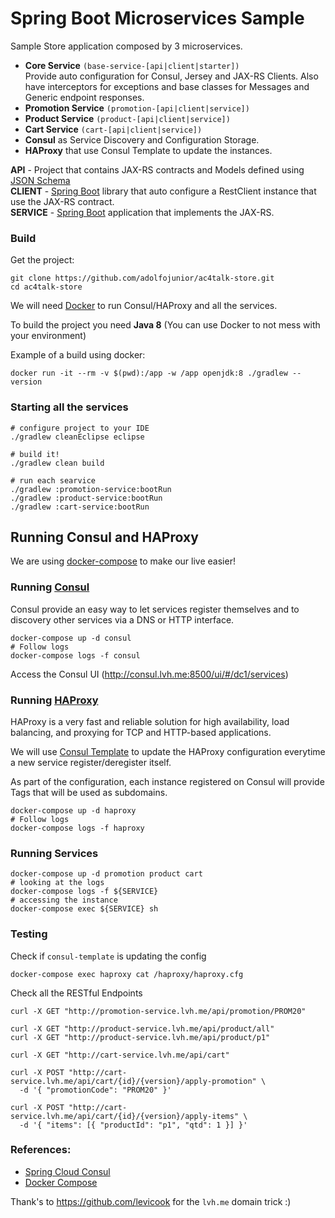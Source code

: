# Spring Boot Microservices Sample

Sample Store application composed by 3 microservices.

- **Core Service** `(base-service-[api|client|starter])`  
    Provide auto configuration for Consul, Jersey and JAX-RS Clients. Also have interceptors for exceptions and base classes for Messages and Generic endpoint responses.
- **Promotion Service** `(promotion-[api|client|service])`
- **Product Service** `(product-[api|client|service])`
- **Cart Service** `(cart-[api|client|service])`
- **Consul** as Service Discovery and Configuration Storage.
- **HAProxy** that use Consul Template to update the instances.  

**API** - Project that contains JAX-RS contracts and Models defined using [JSON Schema](http://json-schema.org/)  
**CLIENT** - [Spring Boot](http://docs.spring.io/spring-boot/docs/current/reference/htmlsingle/) library that auto configure a RestClient instance that use the JAX-RS contract.  
**SERVICE** - [Spring Boot](http://docs.spring.io/spring-boot/docs/current/reference/htmlsingle/) application that implements the JAX-RS. 

### Build

Get the project:

```shell
git clone https://github.com/adolfojunior/ac4talk-store.git
cd ac4talk-store
```

We will need [Docker](https://www.docker.com) to run Consul/HAProxy and all the services.

To build the project you need **Java 8** (You can use Docker to not mess with your environment)

Example of a build using docker:

```shell
docker run -it --rm -v $(pwd):/app -w /app openjdk:8 ./gradlew --version
```

### Starting all the services

```shell
# configure project to your IDE
./gradlew cleanEclipse eclipse

# build it!
./gradlew clean build

# run each searvice
./gradlew :promotion-service:bootRun
./gradlew :product-service:bootRun
./gradlew :cart-service:bootRun
```

## Running Consul and HAProxy

We are using [docker-compose](docker-compose.yaml) to make our live easier!

### Running [Consul](https://github.com/hashicorp/consul)

Consul provide an easy way to let services register themselves and to discovery other services via a DNS or HTTP interface.

```shell
docker-compose up -d consul
# Follow logs
docker-compose logs -f consul
```

Access the Consul UI (http://consul.lvh.me:8500/ui/#/dc1/services)

### Running [HAProxy](https://cbonte.github.io/haproxy-dconv/)

HAProxy is a very fast and reliable solution for high availability, load balancing, and proxying for TCP and HTTP-based applications.

We will use [Consul Template](https://github.com/hashicorp/consul-template) to update the HAProxy configuration everytime a new service register/deregister itself.

As part of the configuration, each instance registered on Consul will provide Tags that will be used as subdomains.

```shell
docker-compose up -d haproxy
# Follow logs
docker-compose logs -f haproxy
```

### Running Services

```shell
docker-compose up -d promotion product cart
# looking at the logs
docker-compose logs -f ${SERVICE}
# accessing the instance
docker-compose exec ${SERVICE} sh
```

### Testing

Check if `consul-template` is updating the config

```shell
docker-compose exec haproxy cat /haproxy/haproxy.cfg
```

Check all the RESTful Endpoints

```shell
curl -X GET "http://promotion-service.lvh.me/api/promotion/PROM20"

curl -X GET "http://product-service.lvh.me/api/product/all"
curl -X GET "http://product-service.lvh.me/api/product/p1"

curl -X GET "http://cart-service.lvh.me/api/cart"

curl -X POST "http://cart-service.lvh.me/api/cart/{id}/{version}/apply-promotion" \
  -d '{ "promotionCode": "PROM20" }'

curl -X POST "http://cart-service.lvh.me/api/cart/{id}/{version}/apply-items" \
  -d '{ "items": [{ "productId": "p1", "qtd": 1 }] }'
```

### References:
- [Spring Cloud Consul](https://cloud.spring.io/spring-cloud-consul/)
- [Docker Compose](https://docs.docker.com/compose/)

Thank's to https://github.com/levicook for the `lvh.me` domain trick :)

